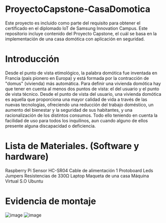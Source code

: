 # ProyectoCapstone-CasaDomotica

Este proyecto es incluido como parte del requisito para obtener el certificado en el diplomado IoT de Samsung Innovation Campus. Este repositorio incluye contenido del Proyecto Capstone, el cuál se basa en la implementación de una casa domótica con aplicación en seguridad.

# Introducción

Desde el punto de vista etimológico, la palabra domótica fue inventada en Francia 
(país pionero en Europa) y está formada por la contracción de "domus" (vivienda) 
más automática.
Para definir una vivienda domótica hay que tener en cuenta al menos dos puntos 
de vista: el del usuario y el punto de vista técnico.
Desde el punto de vista del usuario, una vivienda domótica es aquella que 
proporciona una mayor calidad de vida a través de las nuevas tecnologías, 
ofreciendo una reducción del trabajo doméstico, un aumento del bienestar y la 
seguridad de sus habitantes, y una racionalización de los distintos consumos. 
Todo ello teniendo en cuenta la facilidad de uso para todos los inquilinos, aun 
cuando alguno de ellos presente alguna discapacidad o deficiencia.

# Lista de Materiales. (Software y hardware)

Raspberry Pi 
Sensor HC-SR04
Cable de alimentación
1 Protoboard
Leds 
Jumpers 
Resistencias de 330Ω
Laptop
Maqueta de una casa
Máquina Virtual
S.O Ubuntu

# Evidencia de montaje
![image](https://user-images.githubusercontent.com/37962089/214131917-7d4c41cb-00e9-42c3-9451-886894bceb7f.png)
![image](https://user-images.githubusercontent.com/37962089/214132292-91bbc51e-545d-4f85-a75f-af472fe72d95.png)


